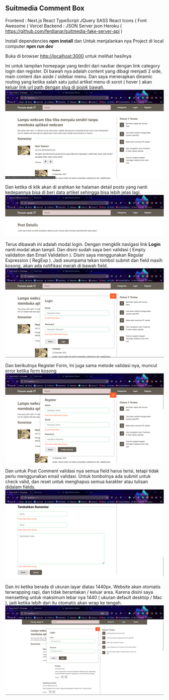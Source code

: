 ## Suitmedia Comment Box

Frontend : Next.js React TypeScript JQuery SASS React Icons ( Font Awesome ) Vercel
Backend  : JSON Server json Heroku ( https://github.com/ferdianar/suitmedia-fake-server-api )

Install dependencies **npm install** dan Untuk menjalankan nya Project di local computer **npm run dev**

Buka di browser [http://localhost:3000](http://localhost:3000) untuk melihat hasilnya

Ini untuk tampilan homepage yang terdiri dari navbar dengan link category login dan register. Di bawah nya adalah content yang dibagi menjadi 2 side, main content dan aside / sidebar menu. Dan saya menerapkan dinamic routing yang ketika salah satu judul artikel menu di sorot ( hover ) akan keluar link url path dengan slug di pojok bawah.
<img src="https://raw.githubusercontent.com/ferdianar/suitmedia-fake-server-api/master/assets/homeandslug.png" alt="homepage" />

Dan ketika di klik akan di arahkan ke halaman detail posts yang nanti kedepannya bisa di beri data artikel sehingga bisa lebih jelas lagi.
<img src="https://github.com/ferdianar/suitmedia-fake-server-api/blob/master/assets/slugdinamicroute.png" alt="postdetail" />
                                                                                                                    
Terus dibawah ini adalah modal login. Dengan mengklik navigasi link **Login** nanti modal akan tampil. Dan disini sudah saya beri validasi ( Empty validation dan Email Validation ). Disini saya menggunakan Regular Expression ( RegExp ). Jadi seumpama tekan tombol submit dan field masih kosong, akan ada notifikasi merah di bawah field.
<img src="https://raw.githubusercontent.com/ferdianar/suitmedia-fake-server-api/master/assets/loginvalidation.png" alt="login" />
                                                                                                                              
Dan berikutnya Register Form, Ini juga sama metode validasi nya, muncul error ketika form kosong
<img src="https://raw.githubusercontent.com/ferdianar/suitmedia-fake-server-api/master/assets/registervalidation.png" alt="register" />
                                                                                                                    
Dan untuk Post Comment validasi nya semua field harus terisi, tetapi tidak perlu menggunakan email validasi. Untuk tombolnya ada submit untuk check valid, dan reset untuk menghapus semua karakter atau tulisan didalam fields. 
<img src="https://raw.githubusercontent.com/ferdianar/suitmedia-fake-server-api/master/assets/commentvalidation.png" alt="comment" />

Dan ini ketika berada di ukuran layar diatas 1440px. Website akan otomatis terwrapping rapi, dan tidak berantakan / keluar area. Karena disini saya mensetting untuk maksimum lebar nya 1440 ( ukuran default desktop / Mac ), jadi ketika lebih dari itu otomatis akan wrap ke tengah.
<img src="https://raw.githubusercontent.com/ferdianar/suitmedia-fake-server-api/master/assets/wrapped.png" alt="wrapped" />


